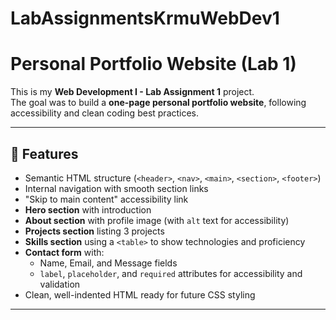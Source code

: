 # LabAssignmentsKrmuWebDev1
# Personal Portfolio Website (Lab 1)

This is my **Web Development I - Lab Assignment 1** project.  
The goal was to build a **one-page personal portfolio website**, following accessibility and clean coding best practices.  

---

## 📌 Features

- Semantic HTML structure (`<header>`, `<nav>`, `<main>`, `<section>`, `<footer>`)
- Internal navigation with smooth section links
- "Skip to main content" accessibility link
- **Hero section** with introduction
- **About section** with profile image (with `alt` text for accessibility)
- **Projects section** listing 3 projects
- **Skills section** using a `<table>` to show technologies and proficiency
- **Contact form** with:
  - Name, Email, and Message fields
  - `label`, `placeholder`, and `required` attributes for accessibility and validation
- Clean, well-indented HTML ready for future CSS styling

---
